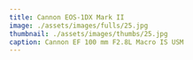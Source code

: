 ```yaml
---
title: Cannon EOS-1DX Mark II
image: ./assets/images/fulls/25.jpg
thumbnail: ./assets/images/thumbs/25.jpg
caption: Cannon EF 100 mm F2.8L Macro IS USM
---
```

